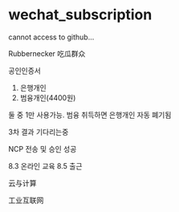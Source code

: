 # wechat_subscription

cannot access to github...

Rubbernecker 吃瓜群众




공인인증서
1. 은행개인
2. 범융개인(4400원)

둘 중 1만 사용가능. 범융 취득하면 은행개인 자동 폐기됨


3차 결과 기다리는중



NCP 전송 및 승인 성공




8.3 온라인 교육
8.5 출근

云与计算

工业互联网









